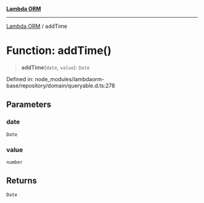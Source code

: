 [**Lambda ORM**](../README.md)

***

[Lambda ORM](../README.md) / addTime

# Function: addTime()

> **addTime**(`date`, `value`): `Date`

Defined in: node\_modules/lambdaorm-base/repository/domain/queryable.d.ts:278

## Parameters

### date

`Date`

### value

`number`

## Returns

`Date`
